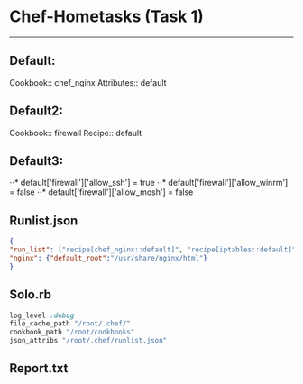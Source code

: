 # Chef-Hometasks (Task 1)
---
## Default:
Cookbook:: chef_nginx
Attributes:: default

## Default2:
Cookbook:: firewall
Recipe:: default

## Default3:
⋅⋅* default['firewall']['allow_ssh'] = true
⋅⋅* default['firewall']['allow_winrm'] = false
⋅⋅* default['firewall']['allow_mosh'] = false

## Runlist.json
```json
{
"run_list": ["recipe[chef_nginx::default]", "recipe[iptables::default]", "recipe[firewall::default]"],
"nginx": {"default_root":"/usr/share/nginx/html"}
} 
```

## Solo.rb
```ruby
log_level :debug
file_cache_path "/root/.chef/"
cookbook_path "/root/cookbooks"
json_attribs "/root/.chef/runlist.json"
```
## Report.txt
